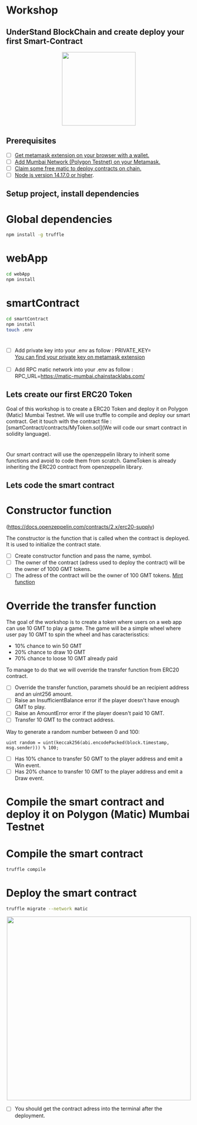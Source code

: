 # Workshop

## UnderStand BlockChain and create deploy your first Smart-Contract

<p align="center">
  <img style="width: 200px"
  src="https://actualiteinformatique.fr/wp-content/uploads/2020/02/Ether-Smart-Contract.jpg">
</p>

## Prerequisites

- [ ] [Get metamask extension on your browser with a wallet.](https://chrome.google.com/webstore/detail/metamask/nkbihfbeogaeaoehlefnkodbefgpgknn)<br>
- [ ] [Add Mumbai Network (Polygon Testnet) on your Metamask.](https://medium.com/stakingbits/how-to-connect-polygon-mumbai-testnet-to-metamask-fc3487a3871f#:~:text=Connect%20Metamask%20to%20Polygon%20Testnet,the%20Mumbai%20Testnet%20in%20Metamask)<br>
- [ ] [Claim some free matic to deploy contracts on chain.](https://faucet.polygon.technology/) <br>
- [ ] [Node js version 14.17.0 or higher](https://techviewleo.com/how-to-install-node-js-18-lts-on-ubuntu/).

## Setup project, install dependencies

# Global dependencies


```bash
npm install -g truffle
```

# webApp 

```bash
cd webApp
npm install
```

# smartContract

```bash
cd smartContract
npm install
touch .env
```

# 

- [ ] Add private key into your .env as follow : PRIVATE_KEY=<br>
[You can find your private key on metamask extension](https://metamask.zendesk.com/hc/en-us/articles/360015289632-How-to-export-an-account-s-private-key)<br><br>
- [ ] Add RPC matic network into your .env as follow : RPC_URL=https://matic-mumbai.chainstacklabs.com/

## Lets create our first ERC20 Token

Goal of this workshop is to create a ERC20 Token and deploy it on Polygon (Matic) Mumbai Testnet.
We will use truffle to compile and deploy our smart contract.
Get it touch with the contract file : [smartContract/contracts/MyToken.sol](We will code our smart contract in solidity language).

# 

Our smart contract will use the openzeppelin library to inherit some functions and avoid to code them from scratch.
GameToken is already inheriting the ERC20 contract from openzeppelin library.


## Lets code the smart contract

# Constructor function

(https://docs.openzeppelin.com/contracts/2.x/erc20-supply)

The constructor is the function that is called when the contract is deployed. It is used to initialize the contract state.

- [ ] Create constructor function and pass the name, symbol.
- [ ] The owner of the contract (adress used to deploy the contract) will be the owner of 1000 GMT tokens.
- [ ] The adress of the contract will be the owner of 100 GMT tokens.
[Mint function](https://docs.openzeppelin.com/contracts/2.x/api/token/erc20#ERC20-_mint-address-uint256-)

# Override the transfer function

The goal of the workshop is to create a token where users on a web app can use 10 GMT to play a game.
The game will be a simple wheel where user pay 10 GMT to spin the wheel and has caracterisstics:
- 10% chance to win 50 GMT
- 20% chance to draw 10 GMT
- 70% chance to loose 10 GMT already paid

To manage to do that we will override the transfer function from ERC20 contract.

- [ ] Override the transfer function, paramets should be an recipient address and an uint256 amount.
- [ ] Raise an InsufficientBalance error if the player doesn't have enough GMT to play.
- [ ] Raise an AmountError error if the player doesn't paid 10 GMT.
- [ ] Transfer 10 GMT to the contract address.

Way to generate a random number between 0 and 100:
```solidity
uint random = uint(keccak256(abi.encodePacked(block.timestamp, msg.sender))) % 100;
```

- [ ] Has 10% chance to transfer 50 GMT to the player address and emit a Win event.
- [ ] Has 20% chance to transfer 10 GMT to the player address and emit a Draw event.

# Compile the smart contract and deploy it on Polygon (Matic) Mumbai Testnet

# Compile the smart contract

```bash
truffle compile
```

# Deploy the smart contract

```bash
truffle migrate --network matic
```

<p align="center">
  <img style="width: 500px"
  src="https://media.discordapp.net/attachments/801738010139689010/1071792101144137769/Screenshot_2023-02-05_at_14.58.36.png">
</p>

- [ ] You should get the contract adress into the terminal after the deployment.
